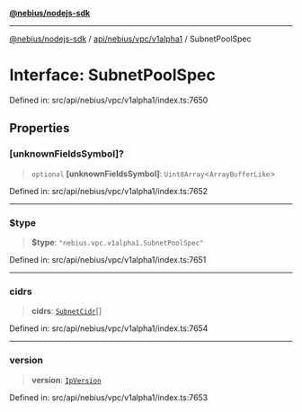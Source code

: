 [**@nebius/nodejs-sdk**](../../../../../README.md)

***

[@nebius/nodejs-sdk](../../../../../README.md) / [api/nebius/vpc/v1alpha1](../README.md) / SubnetPoolSpec

# Interface: SubnetPoolSpec

Defined in: src/api/nebius/vpc/v1alpha1/index.ts:7650

## Properties

### \[unknownFieldsSymbol\]?

> `optional` **\[unknownFieldsSymbol\]**: `Uint8Array`\<`ArrayBufferLike`\>

Defined in: src/api/nebius/vpc/v1alpha1/index.ts:7652

***

### $type

> **$type**: `"nebius.vpc.v1alpha1.SubnetPoolSpec"`

Defined in: src/api/nebius/vpc/v1alpha1/index.ts:7651

***

### cidrs

> **cidrs**: [`SubnetCidr`](SubnetCidr.md)[]

Defined in: src/api/nebius/vpc/v1alpha1/index.ts:7654

***

### version

> **version**: [`IpVersion`](../type-aliases/IpVersion.md)

Defined in: src/api/nebius/vpc/v1alpha1/index.ts:7653
